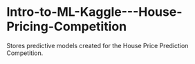 # Intro-to-ML-Kaggle---House-Pricing-Competition
Stores predictive models created for the House Price Prediction Competition.  
